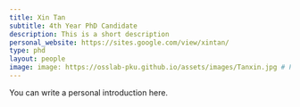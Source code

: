```yaml
---
title: Xin Tan
subtitle: 4th Year PhD Candidate
description: This is a short description
personal_website: https://sites.google.com/view/xintan/
type: phd
layout: people
image: image: https://osslab-pku.github.io/assets/images/Tanxin.jpg # Put your avatar here or upload one
---
```


You can write a personal introduction here.